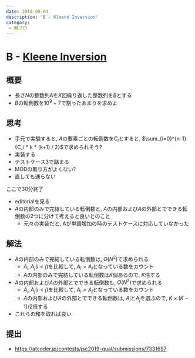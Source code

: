 ```yaml
---
date: 2019-09-04
description: 'B - Kleene Inversion'
category:
 - 競プロ
---
```


# B - [Kleene Inversion](https://atcoder.jp/contests/jsc2019-qual/tasks/jsc2019_qual_b)

## 概要
 - 長さ$N$の整数列$A$を$K$回繰り返した整数列を$B$とする
 - $B$の転倒数を$10^9 + 7$で割ったあまりを求めよ

## 思考
 - 手元で実験すると, $A$の要素ごとの転倒数を$C_i$とすると, $\sum_{i=0}^{n-1} {C_i * k * (k+1) / 2}$で求められそう?
 - 実装する
 - テストケース3で詰まる
 - MODの取り方がよくない?
 - 直しても通らない

ここで30分終了

 - editorialを見る
 - $A$の内部のみで完結している転倒数と, $A$の内部および$A$の外部とでできる転倒数の2つに分けて考えると良いとのこと
   - 元々の実装だと, Aが単調増加の時のテストケースに対応していなかった

## 解法
 - $A$の内部のみで完結している転倒数は, $O(N^2)$で求められる
   - $A_i, A_j(i < j)$を比較して, $A_i > A_j$となっている数をカウント
   - $A$の内部のみで完結している転倒数は$K$個あるので, $K$倍する
 - $A$の内部および$A$の外部とでできる転倒数も, $O(N^2)$で求められる
   - $A_i, A_j(i < j)$を比較して, $A_i > A_j$となっている数をカウント
   - $A$の内部および$A$の外部とでできる転倒数は, $A_i$と$A_j$を選ぶので, $K\times(K-1)/2$倍する
 - これらの和を取れば良い

## 提出
 - https://atcoder.jp/contests/jsc2019-qual/submissions/7331697